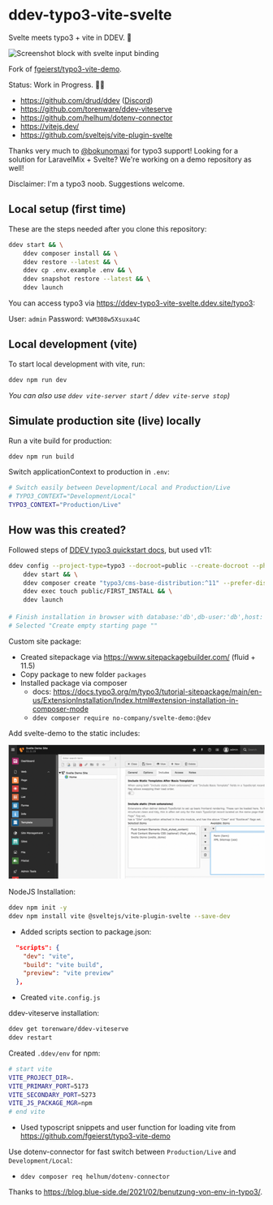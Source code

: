 # ddev-typo3-vite-svelte

Svelte meets typo3 + vite in DDEV. 🧡 

![Screenshot block with svelte input binding](./gh-screenshots/teaser.png?raw=true)

Fork of [fgeierst/typo3-vite-demo](https://github.com/fgeierst/typo3-vite-demo). 

Status: Work in Progress. 🧑‍🔧

- https://github.com/drud/ddev ([Discord](https://discord.gg/hCZFfAMc5k))
- https://github.com/torenware/ddev-viteserve
- https://github.com/helhum/dotenv-connector
- https://vitejs.dev/
- https://github.com/sveltejs/vite-plugin-svelte

Thanks very much to [@bokunomaxi](https://github.com/bokunomaxi) for typo3 support! Looking for a solution for LaravelMix + Svelte? We're working on a demo repository as well!

Disclaimer: I'm a typo3 noob. Suggestions welcome.

## Local setup (first time)

These are the steps needed after you clone this repository:

```bash
ddev start && \
    ddev composer install && \
    ddev restore --latest && \
    ddev cp .env.example .env && \
    ddev snapshot restore --latest && \
    ddev launch
```

You can access typo3 via https://ddev-typo3-vite-svelte.ddev.site/typo3: 

User: `admin`
Password: `VwM308w5Xsuxa4C`

## Local development (vite)

To start local development with vite, run:

```bash
ddev npm run dev 
```

_You can also use `ddev vite-server start` / `ddev vite-serve stop`)_

## Simulate production site (live) locally

Run a vite build for production:

```bash
ddev npm run build
```

Switch applicationContext to production in `.env`:

```bash
# Switch easily between Development/Local and Production/Live
# TYPO3_CONTEXT="Development/Local"
TYPO3_CONTEXT="Production/Live"
```

## How was this created?

Followed steps of [DDEV typo3 quickstart docs](https://ddev.readthedocs.io/en/latest/users/quickstart/#typo3), but used v11:

```bash
ddev config --project-type=typo3 --docroot=public --create-docroot --php-version 8.1 && \
	ddev start && \
	ddev composer create "typo3/cms-base-distribution:^11" --prefer-dist && \
	ddev exec touch public/FIRST_INSTALL && \
	ddev launch

# Finish installation in browser with database:'db',db-user:'db',host:'db'
# Selected "Create empty starting page ""
```

Custom site package:

- Created sitepackage via https://www.sitepackagebuilder.com/ (fluid + 11.5)
- Copy package to new folder `packages`
- Installed package via composer
    - docs: https://docs.typo3.org/m/typo3/tutorial-sitepackage/main/en-us/ExtensionInstallation/Index.html#extension-installation-in-composer-mode
    - `ddev composer require no-company/svelte-demo:@dev`

Add svelte-demo to the static includes:

![Screenshot edit whole template record, tab includes, add svelte-demo](.gh-screenshots/screenshot_include_static.png?raw=true)

NodeJS Installation:

```bash
ddev npm init -y
ddev npm install vite @sveltejs/vite-plugin-svelte --save-dev
```

- Added scripts section to package.json:

```json
  "scripts": {
    "dev": "vite",
    "build": "vite build",
    "preview": "vite preview"
  },
```

- Created `vite.config.js`

ddev-viteserve installation:

```bash
ddev get torenware/ddev-viteserve
ddev restart
```

Created `.ddev/env` for npm:

```bash
# start vite
VITE_PROJECT_DIR=.
VITE_PRIMARY_PORT=5173
VITE_SECONDARY_PORT=5273
VITE_JS_PACKAGE_MGR=npm
# end vite
```

- Used typoscript snippets and user function for loading vite from https://github.com/fgeierst/typo3-vite-demo

Use dotenv-connector for fast switch between `Production/Live` and `Development/Local`:

- `ddev composer req helhum/dotenv-connector`

Thanks to https://blog.blue-side.de/2021/02/benutzung-von-env-in-typo3/. 